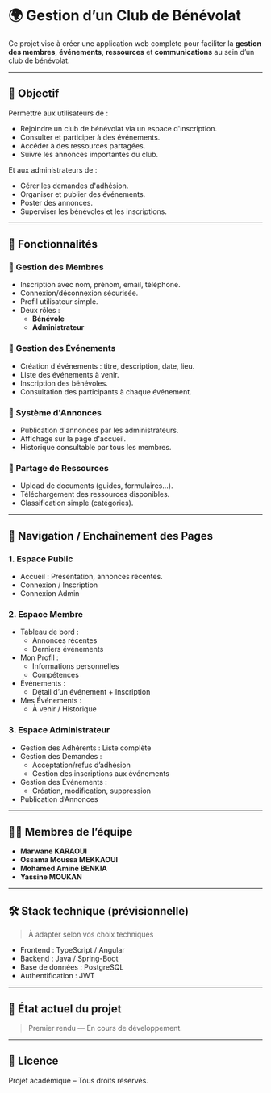 # 🌍 Gestion d’un Club de Bénévolat

Ce projet vise à créer une application web complète pour faciliter la **gestion des membres**, **événements**, **ressources** et **communications** au sein d’un club de bénévolat.

---

## 📌 Objectif

Permettre aux utilisateurs de :
- Rejoindre un club de bénévolat via un espace d'inscription.
- Consulter et participer à des événements.
- Accéder à des ressources partagées.
- Suivre les annonces importantes du club.

Et aux administrateurs de :
- Gérer les demandes d'adhésion.
- Organiser et publier des événements.
- Poster des annonces.
- Superviser les bénévoles et les inscriptions.

---

## 🚀 Fonctionnalités

### 👥 Gestion des Membres
- Inscription avec nom, prénom, email, téléphone.
- Connexion/déconnexion sécurisée.
- Profil utilisateur simple.
- Deux rôles :
  - **Bénévole**
  - **Administrateur**

### 📅 Gestion des Événements
- Création d'événements : titre, description, date, lieu.
- Liste des événements à venir.
- Inscription des bénévoles.
- Consultation des participants à chaque événement.

### 📢 Système d'Annonces
- Publication d'annonces par les administrateurs.
- Affichage sur la page d'accueil.
- Historique consultable par tous les membres.

### 📁 Partage de Ressources
- Upload de documents (guides, formulaires...).
- Téléchargement des ressources disponibles.
- Classification simple (catégories).

---

## 🧭 Navigation / Enchaînement des Pages

### 1. Espace Public
- Accueil : Présentation, annonces récentes.
- Connexion / Inscription
- Connexion Admin

### 2. Espace Membre
- Tableau de bord :
  - Annonces récentes
  - Derniers événements
- Mon Profil :
  - Informations personnelles
  - Compétences
- Événements :
  - Détail d’un événement + Inscription
- Mes Événements :
  - À venir / Historique

### 3. Espace Administrateur
- Gestion des Adhérents : Liste complète
- Gestion des Demandes :
  - Acceptation/refus d’adhésion
  - Gestion des inscriptions aux événements
- Gestion des Événements :
  - Création, modification, suppression
- Publication d’Annonces

---

## 👨‍💻 Membres de l’équipe

- **Marwane KARAOUI**
- **Ossama Moussa MEKKAOUI**
- **Mohamed Amine BENKIA**
- **Yassine MOUKAN**

---

## 🛠️ Stack technique (prévisionnelle)
> À adapter selon vos choix techniques

- Frontend : TypeScript / Angular  
- Backend : Java / Spring-Boot  
- Base de données : PostgreSQL  
- Authentification : JWT  

---

## 📅 État actuel du projet
> Premier rendu — En cours de développement.

---

## 📄 Licence
Projet académique – Tous droits réservés.

